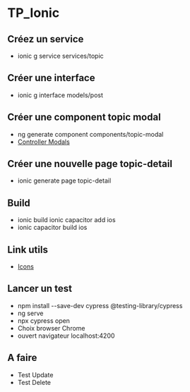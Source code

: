 # TP_Ionic #

## Créez un service ##
-  ionic g service services/topic

## Créer une interface ##
-  ionic g interface models/post 

## Créer une component topic modal ##
- ng generate component components/topic-modal
- [Controller Modals](https://ionicframework.com/docs/api/modal#controller-modals)

## Créer une nouvelle page topic-detail ##
- ionic generate page topic-detail

## Build ##
- ionic build ionic capacitor add ios
- ionic capacitor build ios

## Link utils ##
- [Icons](https://ionic.io/ionicons?_gl=1*1l3uj4i*_ga*MTk2NTIyNzk5LjE3MDYxMDExOTM.*_ga_REH9TJF6KF*MTcwNjQ3ODk2OC42LjEuMTcwNjQ3OTE5NC4wLjAuMA..)

## Lancer un test ##
- npm install --save-dev cypress @testing-library/cypress
- ng serve
- npx cypress open
- Choix browser Chrome
- ouvert navigateur localhost:4200

## A faire ##
- Test Update
- Test Delete
